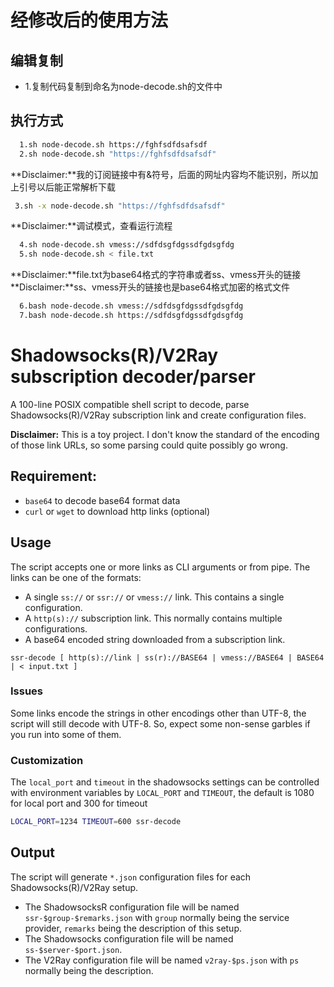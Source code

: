 # 经修改后的使用方法
## 编辑复制
 - 1.复制代码复制到命名为node-decode.sh的文件中
## 执行方式
```sh
  1.sh node-decode.sh https://fghfsdfdsafsdf
  2.sh node-decode.sh "https://fghfsdfdsafsdf"
 ```
  **Disclaimer:**我的订阅链接中有&符号，后面的网址内容均不能识别，所以加上引号以后能正常解析下载
 ```sh
  3.sh -x node-decode.sh "https://fghfsdfdsafsdf"
 ```
**Disclaimer:**调试模式，查看运行流程
```sh
  4.sh node-decode.sh vmess://sdfdsgfdgssdfgdsgfdg
  5.sh node-decode.sh < file.txt
 ```
**Disclaimer:**file.txt为base64格式的字符串或者ss、vmess开头的链接
**Disclaimer:**ss、vmess开头的链接也是base64格式加密的格式文件
```sh
  6.bash node-decode.sh vmess://sdfdsgfdgssdfgdsgfdg
  7.bash node-decode.sh https://sdfdsgfdgssdfgdsgfdg
 ```


# Shadowsocks(R)/V2Ray subscription decoder/parser

A 100-line POSIX compatible shell script to decode, parse Shadowsocks(R)/V2Ray subscription link and create configuration files.

**Disclaimer:** This is a toy project. I don't know the standard of the encoding of those link URLs, so some parsing could quite possibly go wrong.

## Requirement:

- `base64` to decode base64 format data
- `curl` or `wget` to download http links (optional)

## Usage

The script accepts one or more links as CLI arguments or from pipe. The links can be one of the formats:
- A single `ss://` or `ssr://` or `vmess://` link. This contains a single configuration.
- A `http(s)://` subscription link. This normally contains multiple configurations.
- A base64 encoded string downloaded from a subscription link.

```
ssr-decode [ http(s)://link | ss(r)://BASE64 | vmess://BASE64 | BASE64 | < input.txt ]
```

### Issues

Some links encode the strings in other encodings other than UTF-8, the script will still decode with UTF-8. So, expect some non-sense garbles if you run into some of them.

### Customization

The `local_port` and `timeout` in the shadowsocks settings can be controlled with environment variables by `LOCAL_PORT` and `TIMEOUT`, the default is 1080 for local port and 300 for timeout

```sh
LOCAL_PORT=1234 TIMEOUT=600 ssr-decode
```

## Output

The script will generate `*.json` configuration files for each Shadowsocks(R)/V2Ray setup.

- The ShadowsocksR configuration file will be named `ssr-$group-$remarks.json` with `group` normally being the service provider, `remarks` being the description of this setup.
- The Shadowsocks configuration file will be named `ss-$server-$port.json`.
- The V2Ray configuration file will be named `v2ray-$ps.json` with `ps` normally being the description.
